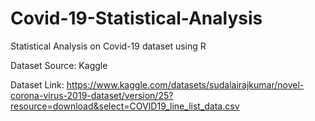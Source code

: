 # Covid-19-Statistical-Analysis
Statistical Analysis on Covid-19 dataset using R

Dataset Source: Kaggle

Dataset Link: https://www.kaggle.com/datasets/sudalairajkumar/novel-corona-virus-2019-dataset/version/25?resource=download&select=COVID19_line_list_data.csv 
